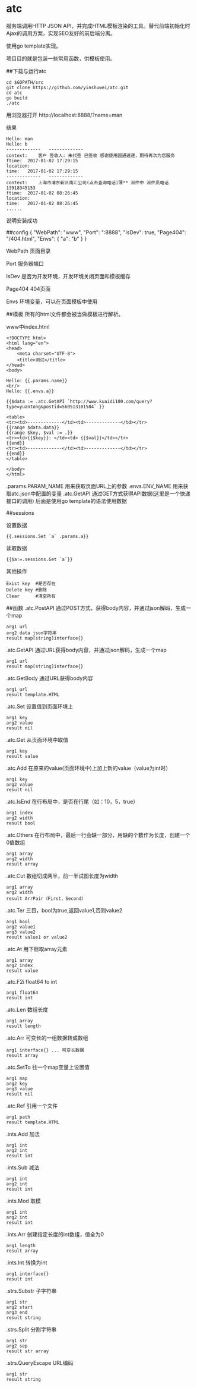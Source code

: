 # atc
服务端调用HTTP JSON API，并完成HTML模板渲染的工具。替代前端初始化时Ajax的调用方案，实现SEO友好的前后端分离。

使用go template实现。

项目目的就是包装一些常用函数，供模板使用。

##下载与运行atc

	cd $GOPATH/src
    git clone https://github.com/yinshuwei/atc.git
    cd atc
    go build
    ./atc

用浏览器打开 http://localhost:8888/?name=man

结果

    Hello: man 
    Hello: b
    -------------	-------------
    context:	客户 签收人: 朱代签 已签收 感谢使用圆通速递，期待再次为您服务
    ftime:	2017-01-02 17:29:15
    location:	
    time:	2017-01-02 17:29:15
    -------------	-------------
    context:	上海市浦东新区南汇公司(点击查询电话)薄** 派件中 派件员电话13918345153
    ftime:	2017-01-02 08:26:45
    location:	
    time:	2017-01-02 08:26:45
    ......

说明安装成功

##config
    {
        "WebPath": "www",
        "Port": ":8888",
        "IsDev": true,
        "Page404": "/404.html",
        "Envs": {
            "a": "b"
        }
    }

WebPath 页面目录

Port 服务器端口

IsDev 是否为开发环境，开发环境关闭页面和模板缓存

Page404 404页面

Envs 环境变量，可以在页面模板中使用

##模板
所有的html文件都会被当做模板进行解析。

www中index.html

    <!DOCTYPE html>
    <html lang="en">
    <head>
        <meta charset="UTF-8">
        <title>测试</title>
    </head>
    <body>

    Hello: {{.params.name}}
    <br/>
    Hello: {{.envs.a}}

    {{$data := .atc.GetAPI `http://www.kuaidi100.com/query?type=yuantong&postid=560513101584` }} 

    <table>
    <tr><td>-------------</td><td>-------------</td></tr>
    {{range $data.data}}
    {{range $key, $val := .}}
    <tr><td>{{$key}}: </td><td> {{$val}}</td></tr>
    {{end}}
    <tr><td>-------------</td><td>-------------</td></tr>
    {{end}}
    </table>

    </body>
    </html>

.params.PARAM_NAME 用来获取页面URL上的参数
.envs.ENV_NAME 用来获取atc.json中配置的变量
.atc.GetAPI 通过GET方式获得API数据(这里是一个快递接口的调用)
后面是使用go template的语法使用数据


##sessions

设置数据

    {{.sessions.Set `a` .params.a}}

读取数据

    {{$a:=.sessions.Get `a`}}

其他操作

    Exist key  #是否存在
    Delete key #删除
    Clear      #清空所有

##函数
.atc.PostAPI 通过POST方式，获得body内容，并通过json解码，生成一个map

    arg1 url
    arg2 data json字符串
    result map[string]interface{}

.atc.GetAPI 通过URL获得body内容，并通过json解码，生成一个map

    arg1 url
    result map[string]interface{}

.atc.GetBody 通过URL获得body内容

    arg1 url
    result template.HTML

.atc.Set 设置值到页面环境上

    arg1 key
    arg2 value
    result nil

.atc.Get 从页面环境中取值

    arg1 key
    result value

.atc.Add 在原来的value(页面环境中)上加上新的value（value为int时）

    arg1 key
    arg2 value
    result nil

.atc.IsEnd 在行布局中，是否在行尾（如：10，5，true）

    arg1 index
    arg2 width
    result bool

.atc.Others 在行布局中，最后一行会缺一部分，用缺的个数作为长度，创建一个0值数组

    arg1 array
    arg2 width
    result array

.atc.Cut 数组切成两半，前一半试图长度为width

    arg1 array
    arg2 width
    result ArrPair（First，Second）

.atc.Ter 三目，bool为true,返回value1,否则value2

    arg1 bool
    arg2 value1
    arg3 value2
    result value1 or value2

.atc.At 用下标取array元素

    arg1 array
    arg2 index
    result value

.atc.F2i float64 to int

    arg1 float64
    result int

.atc.Len 数组长度

    arg1 array
    result length

.atc.Arr 可变长的一组数据转成数组

    arg1 interface{} ... 可变长数据
    result array

.atc.SetTo 往一个map变量上设置值

    arg1 map
    arg2 key
    arg3 value
    result nil

.atc.Ref 引用一个文件

    arg1 path
    result template.HTML 

.ints.Add 加法

    arg1 int
    arg2 int
    result int

.ints.Sub 减法

    arg1 int
    arg2 int
    result int

.ints.Mod 取模

    arg1 int
    arg2 int
    result int

.ints.Arr 创建指定长度的int数组，值全为0

    arg1 length
    result array

.ints.Int 转换为int

    arg1 interface{}
    result int

.strs.Substr 子字符串

    arg1 str
    arg2 start
    arg3 end
    result string

.strs.Split 分割字符串

    arg1 str
    arg2 sep
    result str array

.strs.QueryEscape URL编码

    arg1 str
    result string
